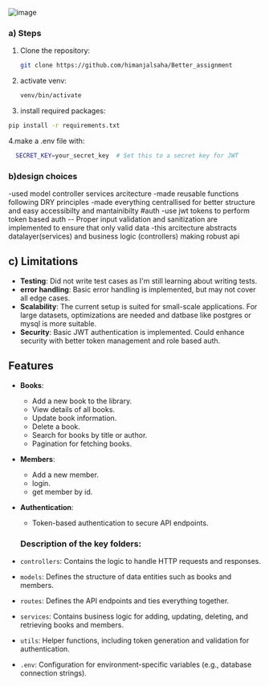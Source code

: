 ![image](https://github.com/user-attachments/assets/561d4ad9-2c17-4828-8f40-2568bc50a4c0)



### a) Steps

1. Clone the repository:

   ```bash
   git clone https://github.com/himanjalsaha/Better_assignment
   ```
2. activate venv:
   ```bash
   venv/bin/activate
   ```
 3.  install required packages:
   ```bash
   pip install -r requirements.txt
```
4.make a .env file with:
 ```bash
   SECRET_KEY=your_secret_key  # Set this to a secret key for JWT
   ```



### b)design choices 
-used model controller services arcitecture
-made reusable functions following DRY principles
-made everything centrallised for better structure and easy accessibilty and mantainibilty
#auth
-use jwt tokens to perform token based auth
-- Proper input validation and sanitization are implemented to ensure that only valid data
-this arcitecture abstracts datalayer(services) and business logic (controllers) making robust api


## c) Limitations

- **Testing**: Did not write test cases as I'm still learning about writing tests.
- **error handling**: Basic error handling is implemented, but may not cover all edge cases.
- **Scalability**: The current setup is suited for small-scale applications. For large datasets, optimizations are needed and datbase like postgres or mysql is more suitable.
- **Security**: Basic JWT authentication is implemented. Could enhance security with better token management and role based auth.

## Features

- **Books**:
  - Add a new book to the library.
  - View details of all books.
  - Update book information.
  - Delete a book.
  - Search for books by title or author.
  - Pagination for fetching books.
  
- **Members**:
  - Add a new member.
  - login.
  - get member by id.
    


- **Authentication**:
  - Token-based authentication to secure API endpoints.
 

  ### Description of the key folders:

- `controllers`: Contains the logic to handle HTTP requests and responses.
- `models`: Defines the structure of data entities such as books and members.
- `routes`: Defines the API endpoints and ties everything together.
- `services`: Contains business logic for adding, updating, deleting, and retrieving books and members.
- `utils`: Helper functions, including token generation and validation for authentication.
- `.env`: Configuration for environment-specific variables (e.g., database connection strings).



